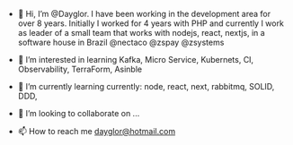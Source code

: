 - 👋 Hi, I’m @Dayglor. I have been working in the development area for over 8 years. Initially I worked for 4 years with PHP and currently I work as leader of a small team that works with nodejs, react, nextjs, in a software house in Brazil @nectaco @zspay @zsystems

- 👀 I’m interested in learning Kafka, Micro Service, Kubernets, CI, Observability, TerraForm, Asinble
- 🌱 I’m currently learning currently: node, react, next, rabbitmq, SOLID, DDD, 
- 💞️ I’m looking to collaborate on ...
- 📫 How to reach me dayglor@hotmail.com

<!---
Dayglor/Dayglor is a ✨ special ✨ repository because its `README.md` (this file) appears on your GitHub profile.
You can click the Preview link to take a look at your changes.
--->

